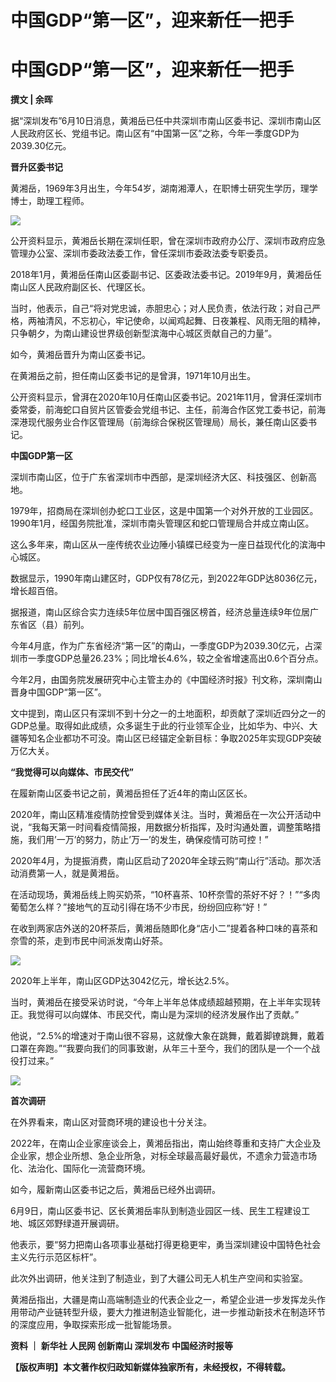 # 中国GDP“第一区”，迎来新任一把手

# 中国GDP“第一区”，迎来新任一把手

**撰文 | 余晖**

据“深圳发布”6月10日消息，黄湘岳已任中共深圳市南山区委书记、深圳市南山区人民政府区长、党组书记。南山区有“中国第一区”之称，今年一季度GDP为2039.30亿元。

**晋升区委书记**

黄湘岳，1969年3月出生，今年54岁，湖南湘潭人，在职博士研究生学历，理学博士，助理工程师。

![](https://inews.gtimg.com/news_bt/OxurPpXeHmlYf7zteJ7B8EdKXejrNFV0BJKVj4U7F6ePUAA/1000)

公开资料显示，黄湘岳长期在深圳任职，曾在深圳市政府办公厅、深圳市政府应急管理办公室、深圳市委政法委工作，曾任深圳市委政法委专职委员。

2018年1月，黄湘岳任南山区委副书记、区委政法委书记。2019年9月，黄湘岳任南山区人民政府副区长、代理区长。

当时，他表示，自己“将对党忠诚，赤胆忠心；对人民负责，依法行政；对自己严格，两袖清风，不忘初心，牢记使命，以闻鸡起舞、日夜兼程、风雨无阻的精神，只争朝夕，为南山建设世界级创新型滨海中心城区贡献自己的力量”。

如今，黄湘岳晋升为南山区委书记。

在黄湘岳之前，担任南山区委书记的是曾湃，1971年10月出生。

公开资料显示，曾湃在2020年10月任南山区委书记。2021年11月，曾湃任深圳市委常委，前海蛇口自贸片区管委会党组书记、主任，前海合作区党工委书记，前海深港现代服务业合作区管理局（前海综合保税区管理局）局长，兼任南山区委书记。

**中国GDP第一区**

深圳市南山区，位于广东省深圳市中西部，是深圳经济大区、科技强区、创新高地。

1979年，招商局在深圳创办蛇口工业区，这是中国第一个对外开放的工业园区。1990年1月，经国务院批准，深圳市南头管理区和蛇口管理局合并成立南山区。

这么多年来，南山区从一座传统农业边陲小镇蝶已经变为一座日益现代化的滨海中心城区。

数据显示，1990年南山建区时，GDP仅有78亿元，到2022年GDP达8036亿元，增长超百倍。

据报道，南山区综合实力连续5年位居中国百强区榜首，经济总量连续9年位居广东省区（县）前列。

今年4月底，作为广东省经济“第一区”的南山，一季度GDP为2039.30亿元，占深圳市一季度GDP总量26.23%；同比增长4.6%，较之全省增速高出0.6个百分点。

今年2月，由国务院发展研究中心主管主办的《中国经济时报》刊文称，深圳南山晋身中国GDP“第一区”。

文中提到，南山区只有深圳不到十分之一的土地面积，却贡献了深圳近四分之一的GDP总量。取得如此成绩，众多诞生于此的行业领军企业，比如华为、中兴、大疆等知名企业都功不可没。南山区已经锚定全新目标：争取2025年实现GDP突破万亿大关。

**“我觉得可以向媒体、市民交代”**

在履新南山区委书记之前，黄湘岳担任了近4年的南山区区长。

2020年，南山区精准疫情防控曾受到媒体关注。当时，黄湘岳在一次公开活动中说，“我每天第一时间看疫情简报，用数据分析指挥，及时沟通处置，调整策略措施，我们用’一万’的努力，防止’万一’的发生，确保疫情可防可控！”

2020年4月，为提振消费，南山区启动了2020年全球云购“南山行”活动。那次活动消费第一人，就是黄湘岳。

在活动现场，黄湘岳线上购买奶茶，“10杯喜茶、10杯奈雪的茶好不好？！”“多肉葡萄怎么样？”接地气的互动引得在场不少市民，纷纷回应称“好！”

在收到两家店外送的20杯茶后，黄湘岳随即化身“店小二”提着各种口味的喜茶和奈雪的茶，走到市民中间派发南山好茶。

![](https://inews.gtimg.com/news_bt/OuY6ciA79eqJlJJQWxPIbbNL2WUqBHd3OXU51Qr22U7b8AA/1000)

2020年上半年，南山区GDP达3042亿元，增长达2.5%。

当时，黄湘岳在接受采访时说，“今年上半年总体成绩超越预期，在上半年实现转正。我觉得可以向媒体、市民交代，南山是为深圳的经济发展作出了贡献。”

他说，“2.5%的增速对于南山很不容易，这就像大象在跳舞，戴着脚镣跳舞，戴着口罩在奔跑。”“我要向我们的同事致谢，从年三十至今，我们的团队是一个一个战役打过来。”

![](https://inews.gtimg.com/news_bt/Ok4ci297zFnYnUOaodQI50fV0i9KHzaU2SLJ78zoUPMPAAA/1000)

**首次调研**

在外界看来，南山区对营商环境的建设也十分关注。

2022年，在南山企业家座谈会上，黄湘岳指出，南山始终尊重和支持广大企业及企业家，想企业所想、急企业所急，对标全球最高最好最优，不遗余力营造市场化、法治化、国际化一流营商环境。

如今，履新南山区委书记之后，黄湘岳已经外出调研。

6月9日，南山区委书记、区长黄湘岳率队到制造业园区一线、民生工程建设工地、城区郊野绿道开展调研。

他表示，要“努力把南山各项事业基础打得更稳更牢，勇当深圳建设中国特色社会主义先行示范区标杆”。

此次外出调研，他关注到了制造业，到了大疆公司无人机生产空间和实验室。

黄湘岳指出，大疆是南山高端制造业的代表企业之一，希望企业进一步发挥龙头作用带动产业链转型升级，要大力推进制造业智能化，进一步推动新技术在制造环节的深度应用，争取探索形成一批智能场景。

**资料 ｜ 新华社 人民网 创新南山 深圳发布 中国经济时报等**

**【版权声明】本文著作权归政知新媒体独家所有，未经授权，不得转载。**

